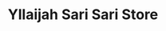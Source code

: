 ---
title: "Yllaijah Sari Sari Store"
url: /cotabato-city/yllaijah-sari-sari-store/
shop: convenience
---